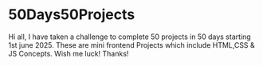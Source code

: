 # 50Days50Projects

Hi all, I have taken a challenge to complete 50 projects in 50 days starting 1st june 2025. These are mini frontend Projects which include HTML,CSS &amp; JS Concepts. Wish me luck! Thanks!
